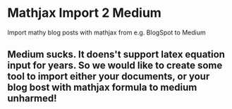 # Mathjax Import 2 Medium
Import mathy blog posts with mathjax from e.g. BlogSpot to Medium 

## Medium sucks. It doens't support latex equation input for years. So we would like to create some tool to import either your documents, or your blog bost with mathjax formula to medium unharmed! 
